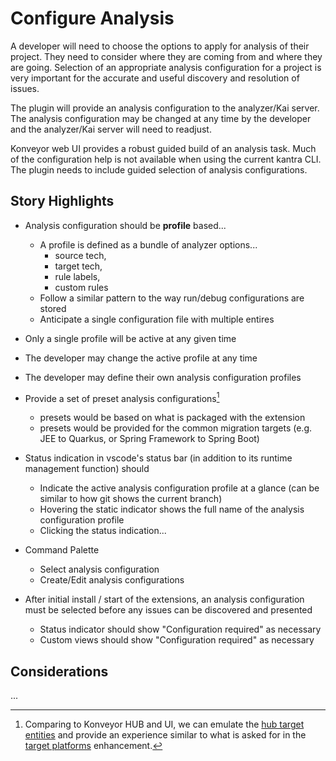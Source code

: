 # Configure Analysis

A developer will need to choose the options to apply for analysis of their project.  They need to consider where they are coming from and where they are going.  Selection of an appropriate analysis configuration for a project is very important for the accurate and useful discovery and resolution of issues.

The plugin will provide an analysis configuration to the analyzer/Kai server.  The analysis configuration may be changed at any time by the developer and the analyzer/Kai server will need to readjust.

Konveyor web UI provides a robust guided build of an analysis task.  Much of the configuration help is not available when using the current kantra CLI.  The plugin needs to include guided selection of analysis configurations.


## Story Highlights
  - Analysis configuration should be __profile__ based...
    - A profile is defined as a bundle of analyzer options...
      - source tech,
      - target tech,
      - rule labels,
      - custom rules
    - Follow a similar pattern to the way run/debug configurations are stored
    - Anticipate a single configuration file with multiple entires

  - Only a single profile will be active at any given time

  - The developer may change the active profile at any time

  - The developer may define their own analysis configuration profiles

  - Provide a set of preset analysis configurations[^1]
    - presets would be based on what is packaged with the extension
    - presets would be provided for the common migration targets (e.g. JEE to Quarkus, or Spring Framework to Spring Boot)

  - Status indication in vscode's status bar (in addition to its runtime management function) should
    - Indicate the active analysis configuration profile at a glance (can be similar to how git shows the current branch)
    - Hovering the static indicator shows the full name of the analysis configuration profile
    - Clicking the status indication...

  - Command Palette
    - Select analysis configuration
    - Create/Edit analysis configurations

  - After initial install / start of the extensions, an analysis configuration must be selected before any issues can be discovered and presented
    - Status indicator should show "Configuration required" as necessary
    - Custom views should show "Configuration required" as necessary


## Considerations

...

[^1]: Comparing to Konveyor HUB and UI, we can emulate the [hub target entities](https://github.com/konveyor/tackle2-hub/blob/6b050e7be9e651f12e9c64b2b685a856f8e1e970/api/target.go#L237-L247) and provide an experience similar to what is asked for in the [target platforms](https://github.com/konveyor/enhancements/tree/master/enhancements/archetype-target-platforms) enhancement.

